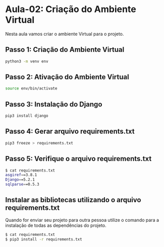 # Aula-02: Criação do Ambiente Virtual 

Nesta aula vamos criar o ambiente Virtual para o projeto. 


## Passo 1: Criação do Ambiente Virtual
``` bash
python3 -m venv env
``` 

## Passo 2: Ativação do Ambiente Virtual
``` bash
source env/bin/activate 
``` 

## Passo 3: Instalação do Django
```bash
pip3 install django
``` 

## Passo 4: Gerar arquivo requirements.txt
```bash
pip3 freeze > requirements.txt
``` 

## Passo 5: Verifique o arquivo requirements.txt
```bash
$ cat requirements.txt 
asgiref==3.8.1
Django==5.2.1
sqlparse==0.5.3
``` 
## Instalar as bibliotecas utilizando o arquivo requirements.txt
Quando for enviar seu projeto para outra pessoa utilize o comando para a instalação 
de todas as dependências do projeto.
```bash
$ cat requirements.txt 
$ pip3 install -r requirements.txt 
``` 
